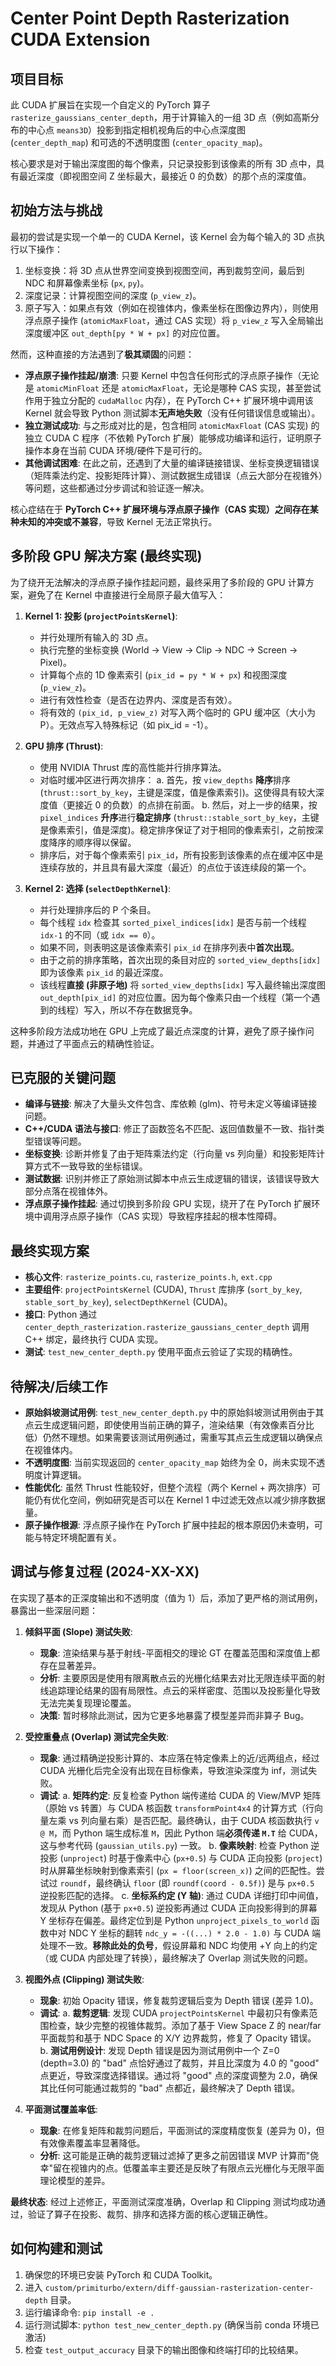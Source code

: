 # Center Point Depth Rasterization CUDA Extension

## 项目目标

此 CUDA 扩展旨在实现一个自定义的 PyTorch 算子 `rasterize_gaussians_center_depth`，用于计算输入的一组 3D 点（例如高斯分布的中心点 `means3D`）投影到指定相机视角后的中心点深度图 (`center_depth_map`) 和可选的不透明度图 (`center_opacity_map`)。

核心要求是对于输出深度图的每个像素，只记录投影到该像素的所有 3D 点中，具有最近深度（即视图空间 Z 坐标最大，最接近 0 的负数）的那个点的深度值。

## 初始方法与挑战

最初的尝试是实现一个单一的 CUDA Kernel，该 Kernel 会为每个输入的 3D 点执行以下操作：
1.  坐标变换：将 3D 点从世界空间变换到视图空间，再到裁剪空间，最后到 NDC 和屏幕像素坐标 (`px`, `py`)。
2.  深度记录：计算视图空间的深度 (`p_view_z`)。
3.  原子写入：如果点有效（例如在视锥体内，像素坐标在图像边界内），则使用浮点原子操作 (`atomicMaxFloat`，通过 CAS 实现）将 `p_view_z` 写入全局输出深度缓冲区 `out_depth[py * W + px]` 的对应位置。

然而，这种直接的方法遇到了**极其顽固**的问题：
*   **浮点原子操作挂起/崩溃**: 只要 Kernel 中包含任何形式的浮点原子操作（无论是 `atomicMinFloat` 还是 `atomicMaxFloat`，无论是哪种 CAS 实现，甚至尝试作用于独立分配的 `cudaMalloc` 内存），在 PyTorch C++ 扩展环境中调用该 Kernel 就会导致 Python 测试脚本**无声地失败**（没有任何错误信息或输出）。
*   **独立测试成功**: 与之形成对比的是，包含相同 `atomicMaxFloat` (CAS 实现) 的独立 CUDA C 程序（不依赖 PyTorch 扩展）能够成功编译和运行，证明原子操作本身在当前 CUDA 环境/硬件下是可行的。
*   **其他调试困难**: 在此之前，还遇到了大量的编译链接错误、坐标变换逻辑错误（矩阵乘法约定、投影矩阵计算）、测试数据生成错误（点云大部分在视锥外）等问题，这些都通过分步调试和验证逐一解决。

核心症结在于 **PyTorch C++ 扩展环境与浮点原子操作（CAS 实现）之间存在某种未知的冲突或不兼容**，导致 Kernel 无法正常执行。

## 多阶段 GPU 解决方案 (最终实现)

为了绕开无法解决的浮点原子操作挂起问题，最终采用了多阶段的 GPU 计算方案，避免了在 Kernel 中直接进行全局原子最大值写入：

1.  **Kernel 1: 投影 (`projectPointsKernel`)**: 
    *   并行处理所有输入的 3D 点。
    *   执行完整的坐标变换 (World -> View -> Clip -> NDC -> Screen -> Pixel)。
    *   计算每个点的 1D 像素索引 (`pix_id = py * W + px`) 和视图深度 (`p_view_z`)。
    *   进行有效性检查（是否在边界内、深度是否有效）。
    *   将有效的 `(pix_id, p_view_z)` 对写入两个临时的 GPU 缓冲区（大小为 P）。无效点写入特殊标记（如 pix_id = -1）。

2.  **GPU 排序 (Thrust)**:
    *   使用 NVIDIA Thrust 库的高性能并行排序算法。
    *   对临时缓冲区进行两次排序：
        a.  首先，按 `view_depths` **降序**排序 (`thrust::sort_by_key`，主键是深度，值是像素索引)。这使得具有较大深度值（更接近 0 的负数）的点排在前面。
        b.  然后，对上一步的结果，按 `pixel_indices` **升序**进行**稳定排序** (`thrust::stable_sort_by_key`，主键是像素索引，值是深度)。稳定排序保证了对于相同的像素索引，之前按深度降序的顺序得以保留。
    *   排序后，对于每个像素索引 `pix_id`，所有投影到该像素的点在缓冲区中是连续存放的，并且具有最大深度（最近）的点位于该连续段的第一个。 

3.  **Kernel 2: 选择 (`selectDepthKernel`)**: 
    *   并行处理排序后的 P 个条目。
    *   每个线程 `idx` 检查其 `sorted_pixel_indices[idx]` 是否与前一个线程 `idx-1` 的不同（或 `idx == 0`）。
    *   如果不同，则表明这是该像素索引 `pix_id` 在排序列表中**首次出现**。
    *   由于之前的排序策略，首次出现的条目对应的 `sorted_view_depths[idx]` 即为该像素 `pix_id` 的最近深度。
    *   该线程**直接 (非原子地)** 将 `sorted_view_depths[idx]` 写入最终输出深度图 `out_depth[pix_id]` 的对应位置。因为每个像素只由一个线程（第一个遇到的线程）写入，所以不存在数据竞争。

这种多阶段方法成功地在 GPU 上完成了最近点深度的计算，避免了原子操作问题，并通过了平面点云的精确性验证。

## 已克服的关键问题

*   **编译与链接**: 解决了大量头文件包含、库依赖 (glm)、符号未定义等编译链接问题。
*   **C++/CUDA 语法与接口**: 修正了函数签名不匹配、返回值数量不一致、指针类型错误等问题。
*   **坐标变换**: 诊断并修复了由于矩阵乘法约定（行向量 vs 列向量）和投影矩阵计算方式不一致导致的坐标错误。
*   **测试数据**: 识别并修正了原始测试脚本中点云生成逻辑的错误，该错误导致大部分点落在视锥体外。
*   **浮点原子操作挂起**: 通过切换到多阶段 GPU 实现，绕开了在 PyTorch 扩展环境中调用浮点原子操作（CAS 实现）导致程序挂起的根本性障碍。

## 最终实现方案

*   **核心文件**: `rasterize_points.cu`, `rasterize_points.h`, `ext.cpp`
*   **主要组件**: `projectPointsKernel` (CUDA), `Thrust` 库排序 (`sort_by_key`, `stable_sort_by_key`), `selectDepthKernel` (CUDA)。
*   **接口**: Python 通过 `center_depth_rasterization.rasterize_gaussians_center_depth` 调用 C++ 绑定，最终执行 CUDA 实现。
*   **测试**: `test_new_center_depth.py` 使用平面点云验证了实现的精确性。

## 待解决/后续工作

*   **原始斜坡测试用例**: `test_new_center_depth.py` 中的原始斜坡测试用例由于其点云生成逻辑问题，即使使用当前正确的算子，渲染结果（有效像素百分比低）仍然不理想。如果需要该测试用例通过，需重写其点云生成逻辑以确保点在视锥体内。
*   **不透明度图**: 当前实现返回的 `center_opacity_map` 始终为全 0，尚未实现不透明度计算逻辑。
*   **性能优化**: 虽然 Thrust 性能较好，但整个流程（两个 Kernel + 两次排序）可能仍有优化空间，例如研究是否可以在 Kernel 1 中过滤无效点以减少排序数据量。
*   **原子操作根源**: 浮点原子操作在 PyTorch 扩展中挂起的根本原因仍未查明，可能与特定环境配置有关。

## 调试与修复过程 (2024-XX-XX)

在实现了基本的正深度输出和不透明度（值为 1）后，添加了更严格的测试用例，暴露出一些深层问题：

1.  **倾斜平面 (Slope) 测试失败**: 
    *   **现象**: 渲染结果与基于射线-平面相交的理论 GT 在覆盖范围和深度值上都存在显著差异。
    *   **分析**: 主要原因是使用有限离散点云的光栅化结果去对比无限连续平面的射线追踪理论结果的固有局限性。点云的采样密度、范围以及投影量化导致无法完美复现理论覆盖。
    *   **决策**: 暂时移除此测试，因为它更多地暴露了模型差异而非算子 Bug。

2.  **受控重叠点 (Overlap) 测试完全失败**: 
    *   **现象**: 通过精确逆投影计算的、本应落在特定像素上的近/远两组点，经过 CUDA 光栅化后完全没有出现在目标像素，导致渲染深度为 inf，测试失败。
    *   **调试**: 
        a.  **矩阵约定**: 反复检查 Python 端传递给 CUDA 的 View/MVP 矩阵（原始 vs 转置）与 CUDA 核函数 `transformPoint4x4` 的计算方式（行向量左乘 vs 列向量右乘）是否匹配。最终确认，由于 CUDA 核函数执行 `v @ M`，而 Python 端生成标准 `M`，因此 Python 端**必须传递 `M.T`** 给 CUDA，这与参考代码 (`gaussian_utils.py`) 一致。
        b.  **像素映射**: 检查 Python 逆投影 (`unproject`) 时基于像素中心 (`px+0.5`) 与 CUDA 正向投影 (`project`) 时从屏幕坐标映射到像素索引 (`px = floor(screen_x)`) 之间的匹配性。尝试过 `roundf`，最终确认 `floor` (即 `roundf(coord - 0.5f)`) 是与 `px+0.5` 逆投影匹配的选择。
        c.  **坐标系约定 (Y 轴)**: 通过 CUDA 详细打印中间值，发现从 Python (基于 `px+0.5`) 逆投影再通过 CUDA 正向投影得到的屏幕 Y 坐标存在偏差。最终定位到是 Python `unproject_pixels_to_world` 函数中对 NDC Y 坐标的翻转 `ndc_y = -((...) * 2.0 - 1.0)` 与 CUDA 端处理不一致。**移除此处的负号**，假设屏幕和 NDC 均使用 +Y 向上的约定（或 CUDA 内部处理了转换），最终解决了 Overlap 测试失败的问题。

3.  **视图外点 (Clipping) 测试失败**: 
    *   **现象**: 初始 Opacity 错误，修复裁剪逻辑后变为 Depth 错误 (差异 1.0)。
    *   **调试**: 
        a.  **裁剪逻辑**: 发现 CUDA `projectPointsKernel` 中最初只有像素范围检查，缺少完整的视锥体裁剪。添加了基于 View Space Z 的 near/far 平面裁剪和基于 NDC Space 的 X/Y 边界裁剪，修复了 Opacity 错误。
        b.  **测试用例设计**: 发现 Depth 错误是因为测试用例中一个 Z=0 (depth=3.0) 的 "bad" 点恰好通过了裁剪，并且比深度为 4.0 的 "good" 点更近，导致深度选择错误。通过将 "good" 点的深度调整为 2.0，确保其比任何可能通过裁剪的 "bad" 点都近，最终解决了 Depth 错误。

4.  **平面测试覆盖率低**: 
    *   **现象**: 在修复矩阵和裁剪问题后，平面测试的深度精度恢复 (差异为 0)，但有效像素覆盖率显著降低。
    *   **分析**: 这可能是正确的裁剪逻辑过滤掉了更多之前因错误 MVP 计算而"侥幸"留在视锥内的点。低覆盖率主要还是反映了有限点云光栅化与无限平面理论模型的差异。

**最终状态**: 经过上述修正，平面测试深度准确，Overlap 和 Clipping 测试均成功通过，验证了算子在投影、裁剪、排序和选择方面的核心逻辑正确性。

## 如何构建和测试

1.  确保您的环境已安装 PyTorch 和 CUDA Toolkit。
2.  进入 `custom/primiturbo/extern/diff-gaussian-rasterization-center-depth` 目录。
3.  运行编译命令: `pip install -e .`
4.  运行测试脚本: `python test_new_center_depth.py` (确保当前 conda 环境已激活)
5.  检查 `test_output_accuracy` 目录下的输出图像和终端打印的比较结果。 